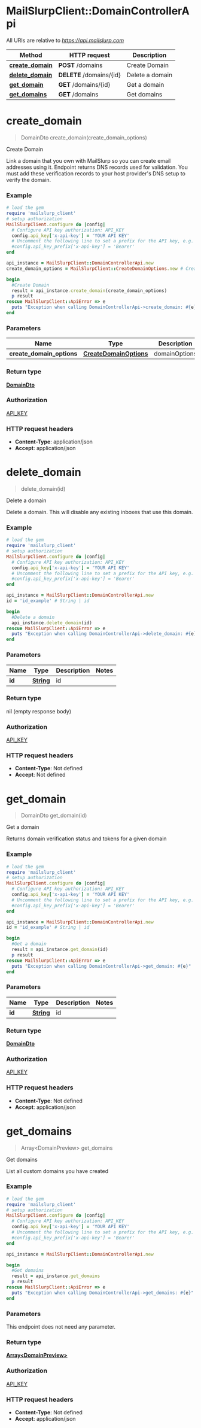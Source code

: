 # MailSlurpClient::DomainControllerApi

All URIs are relative to *https://api.mailslurp.com*

Method | HTTP request | Description
------------- | ------------- | -------------
[**create_domain**](DomainControllerApi.md#create_domain) | **POST** /domains | Create Domain
[**delete_domain**](DomainControllerApi.md#delete_domain) | **DELETE** /domains/{id} | Delete a domain
[**get_domain**](DomainControllerApi.md#get_domain) | **GET** /domains/{id} | Get a domain
[**get_domains**](DomainControllerApi.md#get_domains) | **GET** /domains | Get domains


# **create_domain**
> DomainDto create_domain(create_domain_options)

Create Domain

Link a domain that you own with MailSlurp so you can create email addresses using it. Endpoint returns DNS records used for validation. You must add these verification records to your host provider's DNS setup to verify the domain.

### Example
```ruby
# load the gem
require 'mailslurp_client'
# setup authorization
MailSlurpClient.configure do |config|
  # Configure API key authorization: API_KEY
  config.api_key['x-api-key'] = 'YOUR API KEY'
  # Uncomment the following line to set a prefix for the API key, e.g. 'Bearer' (defaults to nil)
  #config.api_key_prefix['x-api-key'] = 'Bearer'
end

api_instance = MailSlurpClient::DomainControllerApi.new
create_domain_options = MailSlurpClient::CreateDomainOptions.new # CreateDomainOptions | domainOptions

begin
  #Create Domain
  result = api_instance.create_domain(create_domain_options)
  p result
rescue MailSlurpClient::ApiError => e
  puts "Exception when calling DomainControllerApi->create_domain: #{e}"
end
```

### Parameters

Name | Type | Description  | Notes
------------- | ------------- | ------------- | -------------
 **create_domain_options** | [**CreateDomainOptions**](CreateDomainOptions.md)| domainOptions | 

### Return type

[**DomainDto**](DomainDto.md)

### Authorization

[API_KEY](../README.md#API_KEY)

### HTTP request headers

 - **Content-Type**: application/json
 - **Accept**: application/json



# **delete_domain**
> delete_domain(id)

Delete a domain

Delete a domain. This will disable any existing inboxes that use this domain.

### Example
```ruby
# load the gem
require 'mailslurp_client'
# setup authorization
MailSlurpClient.configure do |config|
  # Configure API key authorization: API_KEY
  config.api_key['x-api-key'] = 'YOUR API KEY'
  # Uncomment the following line to set a prefix for the API key, e.g. 'Bearer' (defaults to nil)
  #config.api_key_prefix['x-api-key'] = 'Bearer'
end

api_instance = MailSlurpClient::DomainControllerApi.new
id = 'id_example' # String | id

begin
  #Delete a domain
  api_instance.delete_domain(id)
rescue MailSlurpClient::ApiError => e
  puts "Exception when calling DomainControllerApi->delete_domain: #{e}"
end
```

### Parameters

Name | Type | Description  | Notes
------------- | ------------- | ------------- | -------------
 **id** | [**String**](.md)| id | 

### Return type

nil (empty response body)

### Authorization

[API_KEY](../README.md#API_KEY)

### HTTP request headers

 - **Content-Type**: Not defined
 - **Accept**: Not defined



# **get_domain**
> DomainDto get_domain(id)

Get a domain

Returns domain verification status and tokens for a given domain

### Example
```ruby
# load the gem
require 'mailslurp_client'
# setup authorization
MailSlurpClient.configure do |config|
  # Configure API key authorization: API_KEY
  config.api_key['x-api-key'] = 'YOUR API KEY'
  # Uncomment the following line to set a prefix for the API key, e.g. 'Bearer' (defaults to nil)
  #config.api_key_prefix['x-api-key'] = 'Bearer'
end

api_instance = MailSlurpClient::DomainControllerApi.new
id = 'id_example' # String | id

begin
  #Get a domain
  result = api_instance.get_domain(id)
  p result
rescue MailSlurpClient::ApiError => e
  puts "Exception when calling DomainControllerApi->get_domain: #{e}"
end
```

### Parameters

Name | Type | Description  | Notes
------------- | ------------- | ------------- | -------------
 **id** | [**String**](.md)| id | 

### Return type

[**DomainDto**](DomainDto.md)

### Authorization

[API_KEY](../README.md#API_KEY)

### HTTP request headers

 - **Content-Type**: Not defined
 - **Accept**: application/json



# **get_domains**
> Array&lt;DomainPreview&gt; get_domains

Get domains

List all custom domains you have created

### Example
```ruby
# load the gem
require 'mailslurp_client'
# setup authorization
MailSlurpClient.configure do |config|
  # Configure API key authorization: API_KEY
  config.api_key['x-api-key'] = 'YOUR API KEY'
  # Uncomment the following line to set a prefix for the API key, e.g. 'Bearer' (defaults to nil)
  #config.api_key_prefix['x-api-key'] = 'Bearer'
end

api_instance = MailSlurpClient::DomainControllerApi.new

begin
  #Get domains
  result = api_instance.get_domains
  p result
rescue MailSlurpClient::ApiError => e
  puts "Exception when calling DomainControllerApi->get_domains: #{e}"
end
```

### Parameters
This endpoint does not need any parameter.

### Return type

[**Array&lt;DomainPreview&gt;**](DomainPreview.md)

### Authorization

[API_KEY](../README.md#API_KEY)

### HTTP request headers

 - **Content-Type**: Not defined
 - **Accept**: application/json



